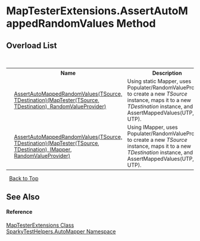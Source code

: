# MapTesterExtensions.AssertAutoMappedRandomValues Method 
 


## Overload List
&nbsp;<table><tr><th></th><th>Name</th><th>Description</th></tr><tr><td>![Public method](media/pubmethod.gif "Public method")![Static member](media/static.gif "Static member")</td><td><a href="M_SparkyTestHelpers_AutoMapper_MapTesterExtensions_AssertAutoMappedRandomValues__2_1.md">AssertAutoMappedRandomValues(TSource, TDestination)(MapTester(TSource, TDestination), RandomValueProvider)</a></td><td>
Using static Mapper, uses Populater/RandomValueProvider to create a new *TSource* instance, maps it to a new *TDestination* instance, and calls AssertMappedValues(UTP, UTP).</td></tr><tr><td>![Public method](media/pubmethod.gif "Public method")![Static member](media/static.gif "Static member")</td><td><a href="M_SparkyTestHelpers_AutoMapper_MapTesterExtensions_AssertAutoMappedRandomValues__2.md">AssertAutoMappedRandomValues(TSource, TDestination)(MapTester(TSource, TDestination), IMapper, RandomValueProvider)</a></td><td>
Using IMapper, uses Populater/RandomValueProvider to create a new *TSource* instance, maps it to a new *TDestination* instance, and calls AssertMappedValues(UTP, UTP).</td></tr></table>&nbsp;
<a href="#maptesterextensions.assertautomappedrandomvalues-method.md">Back to Top</a>

## See Also


#### Reference
<a href="T_SparkyTestHelpers_AutoMapper_MapTesterExtensions.md">MapTesterExtensions Class</a><br /><a href="N_SparkyTestHelpers_AutoMapper.md">SparkyTestHelpers.AutoMapper Namespace</a><br />